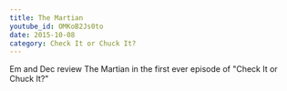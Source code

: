 ```yaml
---
title: The Martian
youtube_id: OMKoB2Js0to
date: 2015-10-08
category: Check It or Chuck It?
---
```

Em and Dec review The Martian in the first ever episode of "Check It or Chuck It?"
